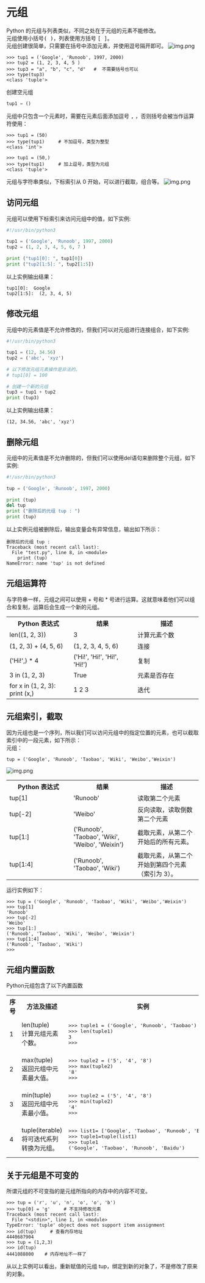 # 元组
Python 的元组与列表类似，不同之处在于元组的元素不能修改。  
元组使用小括号<kbd>( )</kbd>，列表使用方括号 <kbd>[ ]</kbd>。  
元组创建很简单，只需要在括号中添加元素，并使用逗号隔开即可。
![img.png](https://www.runoob.com/wp-content/uploads/2016/04/tup-2020-10-27-10-26-2.png)
```shell
>>> tup1 = ('Google', 'Runoob', 1997, 2000)
>>> tup2 = (1, 2, 3, 4, 5 )
>>> tup3 = "a", "b", "c", "d"   #  不需要括号也可以
>>> type(tup3)
<class 'tuple'>
```
创建空元组
```python
tup1 = ()
```
元组中只包含一个元素时，需要在元素后面添加逗号 <kbd>,</kbd> ，否则括号会被当作运算符使用：
```shell
>>> tup1 = (50)
>>> type(tup1)     # 不加逗号，类型为整型
<class 'int'>

>>> tup1 = (50,)
>>> type(tup1)     # 加上逗号，类型为元组
<class 'tuple'>
```
元组与字符串类似，下标索引从 0 开始，可以进行截取，组合等。
![img.png](https://www.runoob.com/wp-content/uploads/2016/04/py-tup-10-26.png)
## 访问元组
元组可以使用下标索引来访问元组中的值，如下实例:

```python
#!/usr/bin/python3
 
tup1 = ('Google', 'Runoob', 1997, 2000)
tup2 = (1, 2, 3, 4, 5, 6, 7 )
 
print ("tup1[0]: ", tup1[0])
print ("tup2[1:5]: ", tup2[1:5])
```
以上实例输出结果：
```shell
tup1[0]:  Google
tup2[1:5]:  (2, 3, 4, 5)
```

## 修改元组
元组中的元素值是不允许修改的，但我们可以对元组进行连接组合，如下实例:

```python
#!/usr/bin/python3
 
tup1 = (12, 34.56)
tup2 = ('abc', 'xyz')
 
# 以下修改元组元素操作是非法的。
# tup1[0] = 100
 
# 创建一个新的元组
tup3 = tup1 + tup2
print (tup3)
```
以上实例输出结果：
```shell
(12, 34.56, 'abc', 'xyz')
```
## 删除元组
元组中的元素值是不允许删除的，但我们可以使用del语句来删除整个元组，如下实例:

```python
#!/usr/bin/python3
 
tup = ('Google', 'Runoob', 1997, 2000)
 
print (tup)
del tup
print ("删除后的元组 tup : ")
print (tup)
```
以上实例元组被删除后，输出变量会有异常信息，输出如下所示：
```shell
删除后的元组 tup : 
Traceback (most recent call last):
  File "test.py", line 8, in <module>
    print (tup)
NameError: name 'tup' is not defined
```
## 元组运算符
与字符串一样，元组之间可以使用 + 号和 * 号进行运算。这就意味着他们可以组合和复制，运算后会生成一个新的元组。
<table>
    <tbody>
        <tr>
            <th style="width:33%">Python 表达式</th>
            <th style="width:33%">结果 </th>
            <th style="width:33%"> 描述</th>
        </tr>
        <tr>
            <td>len((1, 2, 3))</td>
            <td>3</td>
            <td>计算元素个数</td>
        </tr>
        <tr>
            <td>(1, 2, 3) + (4, 5, 6)</td>
            <td>(1, 2, 3, 4, 5, 6)</td>
            <td>连接</td>
        </tr>
        <tr>
            <td>('Hi!',) * 4</td>
            <td>('Hi!', 'Hi!', 'Hi!', 'Hi!')</td>
            <td>复制</td>
        </tr>
        <tr>
            <td>3 in (1, 2, 3)</td>
            <td>True</td>
            <td>元素是否存在</td>
        </tr>
        <tr>
            <td>for x in (1, 2, 3): print (x,)</td>
            <td>1 2 3</td>
            <td>迭代 </td>
        </tr>
    </tbody>
</table>

## 元组索引，截取
因为元组也是一个序列，所以我们可以访问元组中的指定位置的元素，也可以截取索引中的一段元素，如下所示：  
元组：
```shell
tup = ('Google', 'Runoob', 'Taobao', 'Wiki', 'Weibo','Weixin')
```

![img.png](https://www.runoob.com/wp-content/uploads/2016/04/py-tup-7.png)
<table>
    <tbody>
        <tr>
            <th style="width:33%">Python 表达式</th>
            <th style="width:33%">结果 </th>
            <th style="width:33%"> 描述</th>
        </tr>
        <tr>
            <td>tup[1]</td>
            <td>'Runoob'</td>
            <td>读取第二个元素</td>
        </tr>
        <tr>
            <td>tup[-2]</td>
            <td>'Weibo'</td>
            <td>反向读取，读取倒数第二个元素</td>
        </tr>
        <tr>
            <td>tup[1:]</td>
            <td>('Runoob', 'Taobao', 'Wiki', 'Weibo', 'Weixin')</td>
            <td>截取元素，从第二个开始后的所有元素。</td>
        </tr>
        <tr>
            <td>tup[1:4]</td>
            <td>('Runoob', 'Taobao', 'Wiki')</td>
            <td>截取元素，从第二个开始到第四个元素（索引为 3）。</td>
        </tr>
    </tbody>
</table>

运行实例如下：
```shell
>>> tup = ('Google', 'Runoob', 'Taobao', 'Wiki', 'Weibo','Weixin')
>>> tup[1]
'Runoob'
>>> tup[-2]
'Weibo'
>>> tup[1:]
('Runoob', 'Taobao', 'Wiki', 'Weibo', 'Weixin')
>>> tup[1:4]
('Runoob', 'Taobao', 'Wiki')
>>>
```

## 元组内置函数
Python元组包含了以下内置函数
<table>
    <tbody>
        <tr>
            <th style="width:5%">序号</th>
            <th style="width:25%">方法及描述</th>
            <th style="width:45%">实例</th>
        </tr>
        <tr>
            <td>1</td>
            <td>len(tuple)<br>计算元组元素个数。</td>
            <td>
                <pre><span>&gt;&gt;&gt;</span><span> tuple1 </span><span>=</span><span> </span><span>(</span><span>'Google'</span><span>,</span><span> </span><span>'Runoob'</span><span>,</span><span> </span><span>'Taobao'</span><span>)</span><span>
</span><span>&gt;&gt;&gt;</span><span> len</span><span>(</span><span>tuple1</span><span>)</span><span>
</span><span>3</span><span>
</span><span>&gt;&gt;&gt;</span><span> </span></pre>
            </td>
        </tr>
        <tr>
            <td>2</td>
            <td>max(tuple)<br>返回元组中元素最大值。</td>
            <td>
                <pre><span>&gt;&gt;&gt;</span><span> tuple2 </span><span>=</span><span> </span><span>(</span><span>'5'</span><span>,</span><span> </span><span>'4'</span><span>,</span><span> </span><span>'8'</span><span>)</span><span>
</span><span>&gt;&gt;&gt;</span><span> max</span><span>(</span><span>tuple2</span><span>)</span><span>
</span><span>'8'</span><span>
</span><span>&gt;&gt;&gt;</span><span> </span></pre>
            </td>
        </tr>
        <tr>
            <td>3</td>
            <td>min(tuple)<br>返回元组中元素最小值。</td>
            <td>
                <pre><span>&gt;&gt;&gt;</span><span> tuple2 </span><span>=</span><span> </span><span>(</span><span>'5'</span><span>,</span><span> </span><span>'4'</span><span>,</span><span> </span><span>'8'</span><span>)</span><span>
</span><span>&gt;&gt;&gt;</span><span> min</span><span>(</span><span>tuple2</span><span>)</span><span>
</span><span>'4'</span><span>
</span><span>&gt;&gt;&gt;</span><span> </span></pre>
            </td>
        </tr>
        <tr>
            <td>4</td>
            <td>tuple(iterable)<br>将可迭代系列转换为元组。</td>
            <td>
                <pre><span>&gt;&gt;&gt;</span><span> list1</span><span>=</span><span> </span><span>[</span><span>'Google'</span><span>,</span><span> </span><span>'Taobao'</span><span>,</span><span> </span><span>'Runoob'</span><span>,</span><span> </span><span>'Baidu'</span><span>]</span><span>
</span><span>&gt;&gt;&gt;</span><span> tuple1</span><span>=</span><span>tuple</span><span>(</span><span>list1</span><span>)</span><span>
</span><span>&gt;&gt;&gt;</span><span> tuple1
</span><span>(</span><span>'Google'</span><span>,</span><span> </span><span>'Taobao'</span><span>,</span><span> </span><span>'Runoob'</span><span>,</span><span> </span><span>'Baidu'</span><span>)</span></pre>
            </td>
        </tr>
    </tbody>
</table>

## 关于元组是不可变的
所谓元组的不可变指的是元组所指向的内存中的内容不可变。
```shell
>>> tup = ('r', 'u', 'n', 'o', 'o', 'b')
>>> tup[0] = 'g'     # 不支持修改元素
Traceback (most recent call last):
  File "<stdin>", line 1, in <module>
TypeError: 'tuple' object does not support item assignment
>>> id(tup)     # 查看内存地址
4440687904
>>> tup = (1,2,3)
>>> id(tup)
4441088800    # 内存地址不一样了
```
从以上实例可以看出，重新赋值的元组 tup，绑定到新的对象了，不是修改了原来的对象。